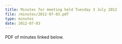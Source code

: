```yaml
---
title: Minutes for meeting held Tuesday 3 July 2012
file: /minutes/2012-07-03.pdf
type: minutes
date: 2012-07-03
---
```


PDF of minutes linked below.
